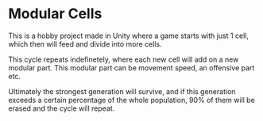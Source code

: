 # Modular Cells

This is a hobby project made in Unity where a game starts with just 1 cell, which then will feed and divide into more cells.

This cycle repeats indefinetely, where each new cell will add on a new modular part. This modular part can be movement speed, an offensive part etc.

Ultimately the strongest generation will survive, and if this generation exceeds a certain percentage of the whole population, 90% of them will be erased and the cycle will repeat.

